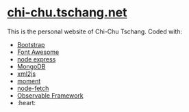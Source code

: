 # <a href="https://chi-chu.tschang.net">chi-chu.tschang.net</a>
This is the personal website of Chi-Chu Tschang. Coded with:
<ul>
	<li><a href="https://getbootstrap.com">Bootstrap</a></li>
	<li><a href="https://fontawesome.com">Font Awesome</a></li>
	<li><a href="https://expressjs.com/">node express</a></li>
	<li><a href="https://www.mongodb.com/">MongoDB</a></li>
	<li><a href="https://www.npmjs.com/package/xml2js">xml2js</a></li>
	<li><a href="https://www.npmjs.com/package/moments">moment</a></li>
	<li><a href="https://www.npmjs.com/package/node-fetch">node-fetch</a></li>
	<li><a href="https://observablehq.com/framework/">Observable Framework</a></li>
	<li>:heart:</li>
</ul>
